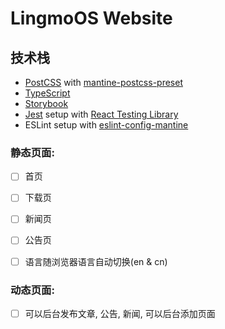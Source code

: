 # LingmoOS Website

## 技术栈

- [PostCSS](https://postcss.org/) with [mantine-postcss-preset](https://mantine.dev/styles/postcss-preset)
- [TypeScript](https://www.typescriptlang.org/)
- [Storybook](https://storybook.js.org/)
- [Jest](https://jestjs.io/) setup with [React Testing Library](https://testing-library.com/docs/react-testing-library/intro)
- ESLint setup with [eslint-config-mantine](https://github.com/mantinedev/eslint-config-mantine)

### 静态页面:

- [ ] 首页
- [ ] 下载页
- [ ] 新闻页
- [ ] 公告页
- [ ] 语言随浏览器语言自动切换(en & cn)


### 动态页面:

- [ ] 可以后台发布文章, 公告, 新闻, 可以后台添加页面

